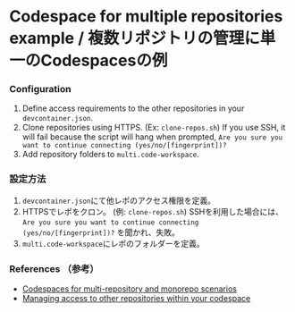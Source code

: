 # Codespace for multiple repositories example / 複数リポジトリの管理に単一のCodespacesの例

### Configuration
1. Define access requirements to the other repositories in your `devcontainer.json`.
2. Clone repositories using HTTPS. (Ex: `clone-repos.sh`) If you use SSH, it will fail because the script will hang when prompted, `Are you sure you want to continue connecting (yes/no/[fingerprint])?` 
3. Add repository folders to `multi.code-workspace`.

### 設定方法
1. `devcontainer.json`にて他レポのアクセス権限を定義。
2. HTTPSでレポをクロン。 (例: `clone-repos.sh`) SSHを利用した場合には、`Are you sure you want to continue connecting (yes/no/[fingerprint])?` を聞かれ、失敗。
3. `multi.code-workspace`にレポのフォルダーを定義。

### References （参考）
- [Codespaces for multi-repository and monorepo scenarios](https://github.blog/2022-04-20-codespaces-multi-repository-monorepo-scenarios/)
- [Managing access to other repositories within your codespace](https://docs.github.com/en/codespaces/managing-your-codespaces/managing-repository-access-for-your-codespaces)